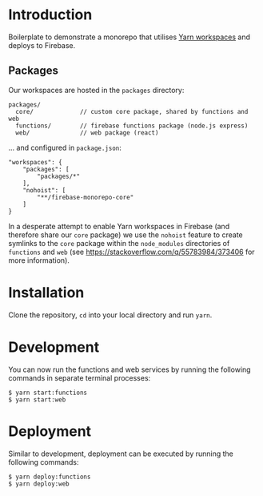 # Introduction

Boilerplate to demonstrate a monorepo that utilises [Yarn workspaces](https://classic.yarnpkg.com/en/docs/workspaces/) and deploys to Firebase. 

## Packages

Our workspaces are hosted in the `packages` directory:

```
packages/           
  core/             // custom core package, shared by functions and web
  functions/        // firebase functions package (node.js express)
  web/              // web package (react)
```

... and configured in `package.json`:

```
"workspaces": {
    "packages": [
        "packages/*"
    ],
    "nohoist": [
        "**/firebase-monorepo-core"
    ]
}
```

In a desperate attempt to enable Yarn workspaces in Firebase (and therefore share our `core` package) we use the `nohoist` feature to create symlinks to the `core` package within the `node_modules` directories of `functions` and `web` (see https://stackoverflow.com/q/55783984/373406 for more information).

# Installation

Clone the repository, `cd` into your local directory and run `yarn`.

# Development

You can now run the functions and web services by running the following commands in separate terminal processes:

```
$ yarn start:functions
$ yarn start:web
```

# Deployment

Similar to development, deployment can be executed by running the following commands:

```
$ yarn deploy:functions
$ yarn deploy:web
```